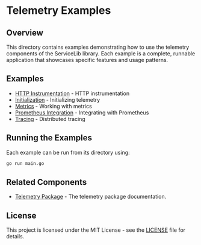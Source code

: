 # Telemetry Examples

## Overview

This directory contains examples demonstrating how to use the telemetry components of the ServiceLib library. Each example is a complete, runnable application that showcases specific features and usage patterns.

## Examples

- [HTTP Instrumentation](./http_instrumentation_example/README.md) - HTTP instrumentation
- [Initialization](./initialization_example/README.md) - Initializing telemetry
- [Metrics](./metrics_example/README.md) - Working with metrics
- [Prometheus Integration](./prometheus_integration_example/README.md) - Integrating with Prometheus
- [Tracing](./tracing_example/README.md) - Distributed tracing

## Running the Examples

Each example can be run from its directory using:

```bash
go run main.go
```

## Related Components

- [Telemetry Package](../../telemetry/README.md) - The telemetry package documentation.

## License

This project is licensed under the MIT License - see the [LICENSE](../../LICENSE) file for details.